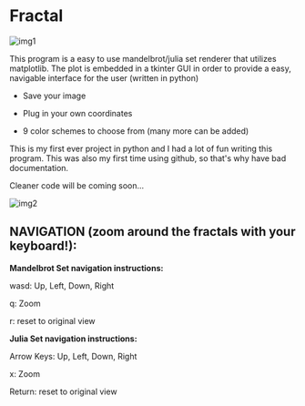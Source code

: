 # Fractal
![img1](https://github.com/[simonmahns]/[fractal]/blob/[master]/img/img1.jpg?raw=true)


This program is a easy to use mandelbrot/julia set renderer that utilizes matplotlib.
The plot is embedded in a tkinter GUI in order to provide a easy, navigable interface for the user
(written in python)

- Save your image

- Plug in your own coordinates

- 9 color schemes to choose from (many more can be added)


This is my first ever project in python and I had a lot of fun writing this program. This was also my first time using github, so that's why have bad documentation.

Cleaner code will be coming soon...

![img2](https://github.com/[simonmahns]/[fractal]/blob/[master]/img/img2.jpg?raw=true)


NAVIGATION (zoom around the fractals with your keyboard!):
-----
**Mandelbrot Set navigation instructions:** 

wasd: Up, Left, Down, Right

q: Zoom

r: reset to original view

**Julia Set navigation instructions:** 

Arrow Keys: Up, Left, Down, Right 

x: Zoom

Return: reset to original view




